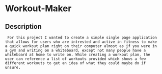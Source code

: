 # Workout-Maker

## Description
     For this project I wanted to create a simple single page application that allows for users who are intrested and active in fitness to make a quick workout plan right on their computer almost as if you were in a gym and writing on a whiteboard, except not many people have a whiteboard at home to write on. While creating a workout plan, the user can reference a list of workouts provided which shows a few different workouts to get an idea of what they could maybe do if unsure.

